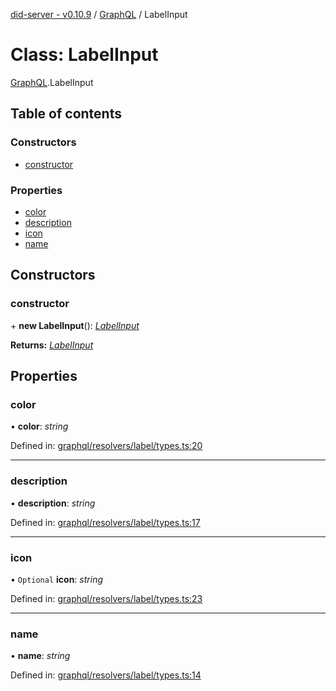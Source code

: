 [did-server - v0.10.9](../README.md) / [GraphQL](../modules/graphql.md) / LabelInput

# Class: LabelInput

[GraphQL](../modules/graphql.md).LabelInput

## Table of contents

### Constructors

- [constructor](graphql.labelinput.md#constructor)

### Properties

- [color](graphql.labelinput.md#color)
- [description](graphql.labelinput.md#description)
- [icon](graphql.labelinput.md#icon)
- [name](graphql.labelinput.md#name)

## Constructors

### constructor

\+ **new LabelInput**(): [*LabelInput*](graphql.labelinput.md)

**Returns:** [*LabelInput*](graphql.labelinput.md)

## Properties

### color

• **color**: *string*

Defined in: [graphql/resolvers/label/types.ts:20](https://github.com/Puzzlepart/did/blob/dev/server/graphql/resolvers/label/types.ts#L20)

___

### description

• **description**: *string*

Defined in: [graphql/resolvers/label/types.ts:17](https://github.com/Puzzlepart/did/blob/dev/server/graphql/resolvers/label/types.ts#L17)

___

### icon

• `Optional` **icon**: *string*

Defined in: [graphql/resolvers/label/types.ts:23](https://github.com/Puzzlepart/did/blob/dev/server/graphql/resolvers/label/types.ts#L23)

___

### name

• **name**: *string*

Defined in: [graphql/resolvers/label/types.ts:14](https://github.com/Puzzlepart/did/blob/dev/server/graphql/resolvers/label/types.ts#L14)
